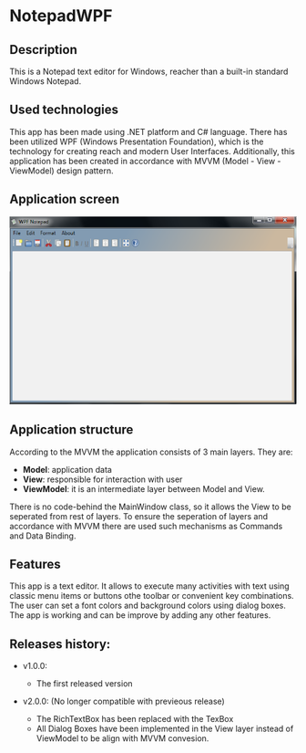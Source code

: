 # NotepadWPF

## Description 
This is a Notepad text editor for Windows, reacher than a built-in standard Windows Notepad.


## Used technologies
This app has been made using .NET platform and C# language. There has been utilized WPF (Windows Presentation Foundation), which is the technology for creating reach and modern User Interfaces.
Additionally, this application has been created in accordance with MVVM (Model - View - ViewModel) design pattern.


## Application screen
<img src="NotepadWPF/Image/Notepad_Screen_1.png" />




## Application structure
According to the MVVM the application consists of 3 main layers. 
They are:
* **Model**: application data
* **View**: responsible for interaction with user
* **ViewModel**: it is an intermediate layer between Model and View.

There is no code-behind the MainWindow class, so it allows the View to be seperated from rest of layers. To ensure the seperation of layers and accordance with MVVM there are used such mechanisms as Commands and Data Binding.


## Features
This app is a text editor. It allows to execute many activities with text using classic menu items or buttons othe toolbar or convenient key combinations. The user can set a font colors and background colors using dialog boxes.
The app is working and can be improve by adding any other features.



## Releases history:
* v1.0.0:  
     - The first released version
     
* v2.0.0: (No longer compatible with previeous release)
     - The RichTextBox has been replaced with the TexBox
     - All Dialog Boxes have been implemented in the View layer instead of ViewModel to be align with MVVM convesion.

